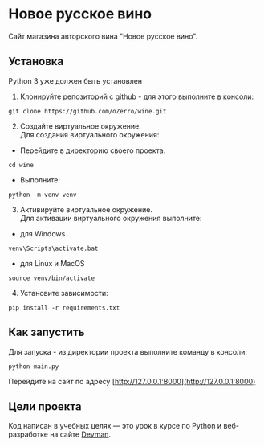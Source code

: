 # Новое русское вино

Сайт магазина авторского вина "Новое русское вино".

## Установка
Python 3 уже должен быть установлен
    
1. Клонируйте репозиторий с github - для этого выполните в консоли:  
```
git clone https://github.com/oZerro/wine.git
```

2. Создайте виртуальное окружение.  
Для создания виртуального окружения:  
- Перейдите в директорию своего проекта.  
```
cd wine
``` 
- Выполните:  
```
python -m venv venv
```

3. Активируйте виртуальное окружение.  
Для активации виртуального окружения выполните:  
- для Windows  
 ```
venv\Scripts\activate.bat
```   
- для Linux и MacOS
```
source venv/bin/activate
``` 
4. Установите зависимости:  
```
pip install -r requirements.txt
```  


## Как запустить
Для запуска - из директории проекта выполните команду в консоли:  
```
python main.py
```    
Перейдите на сайт по адресу [http://127.0.0.1:8000](http://127.0.0.1:8000)

## Цели проекта

Код написан в учебных целях — это урок в курсе по Python и веб-разработке на сайте [Devman](https://dvmn.org).
